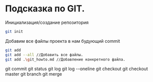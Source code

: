 # Подсказка по GIT.
Инициализация/создание репозитория
```sh
git init 
```
Добавим все файлы проекта в нам будующий commit
```sh
git add
git add --all //Добавить все файлы.
git add .\git_howto.md //Добавление конкретного файла.
```
git commit
git status
git log
git log --oneline
git checkout
git checkout master
git branch
git merge
